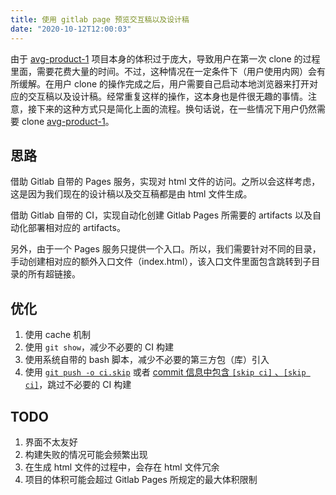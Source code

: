 ```yaml
---
title: 使用 gitlab page 预览交互稿以及设计稿
date: "2020-10-12T12:00:03"
---
```


由于 [avg-product-1](https://gitlab.nie.netease.com/a13/avg-product-1) 项目本身的体积过于庞大，导致用户在第一次 clone 的过程里面，需要花费大量的时间。不过，这种情况在一定条件下（用户使用内网）会有所缓解。在用户 clone 的操作完成之后，用户需要自己启动本地浏览器来打开对应的交互稿以及设计稿。经常重复这样的操作，这本身也是件很无趣的事情。注意，接下来的这种方式只是简化上面的流程。换句话说，在一些情况下用户仍然需要 clone [avg-product-1](https://gitlab.nie.netease.com/a13/avg-product-1)。

## 思路

借助 Gitlab 自带的 Pages 服务，实现对 html 文件的访问。之所以会这样考虑，这是因为我们现在的设计稿以及交互稿都是由 html 文件生成。

借助 Gitlab 自带的 CI，实现自动化创建 Gitlab Pages 所需要的 artifacts 以及自动化部署相对应的 artifacts。

另外，由于一个 Pages 服务只提供一个入口。所以，我们需要针对不同的目录，手动创建相对应的额外入口文件（index.html），该入口文件里面包含跳转到子目录的所有超链接。

## 优化

1. 使用 cache 机制
2. 使用 `git show`，减少不必要的 CI 构建
3. 使用系统自带的 bash 脚本，减少不必要的第三方包（库）引入
4. 使用 [`git push -o ci.skip`](https://docs.gitlab.com/ee/user/project/push_options.html#push-options-for-gitlab-cicd) 或者 [commit 信息中包含 `[skip ci]` 、`[skip ci]`](https://devops.stackexchange.com/questions/6809/is-there-a-ci-skip-option-in-gitlab-ci)，跳过不必要的 CI 构建

## TODO

1. 界面不太友好
2. 构建失败的情况可能会频繁出现
3. 在生成 html 文件的过程中，会存在 html 文件冗余
4. 项目的体积可能会超过 Gitlab Pages 所规定的最大体积限制
